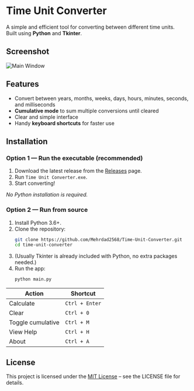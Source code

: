 # Time Unit Converter

A simple and efficient tool for converting between different time units.  
Built using **Python** and **Tkinter**.

## Screenshot
![Main Window](https://i.imgur.com/c25S0Am.png)

## Features
- Convert between years, months, weeks, days, hours, minutes, seconds, and milliseconds
- **Cumulative mode** to sum multiple conversions until cleared
- Clear and simple interface
- Handy **keyboard shortcuts** for faster use

## Installation

### Option 1 — Run the executable (recommended)
1. Download the latest release from the [Releases](../../releases) page.
2. Run `Time Unit Converter.exe`.
3. Start converting! 

_No Python installation is required._

### Option 2 — Run from source
1. Install Python 3.6+.
2. Clone the repository:
   ```bash
   git clone https://github.com/Mehrdad2568/Time-Unit-Converter.git
   cd time-unit-converter
3. (Usually Tkinter is already included with Python, no extra packages needed.)
4. Run the app:
   ```bash
   python main.py
   
| Action            | Shortcut       |
| ----------------- | -------------- |
| Calculate         | `Ctrl + Enter` |
| Clear             | `Ctrl + 0`     |
| Toggle cumulative | `Ctrl + M`     |
| View Help         | `Ctrl + H`     |
| About             | `Ctrl + A`     |

## License

This project is licensed under the [MIT License](LICENSE.txt) – see the LICENSE file for details.
